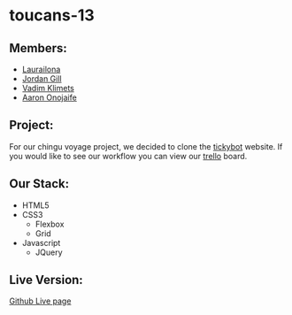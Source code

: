 # toucans-13
## Members:  
- [Laurailona](https://github.com/laurailona)
- [Jordan Gill](https://github.com/FoxyKatka)
- [Vadim Klimets](https://github.com/Fuzzylogics)
- [Aaron Onojaife](https://github.com/AaronOnojaife)

## Project:
For our chingu voyage project, we decided to clone the [tickybot](https://tickybott.herokuapp.com/) website. If you would like to see our workflow you can view our [trello](https://trello.com/b/DbEKhJqZ/tickybot) board.
## Our Stack:
- HTML5
- CSS3
  - Flexbox
  - Grid
- Javascript
  - JQuery

## Live Version:
[Github Live page](https://chingu-voyage3.github.io/toucans-13/)
